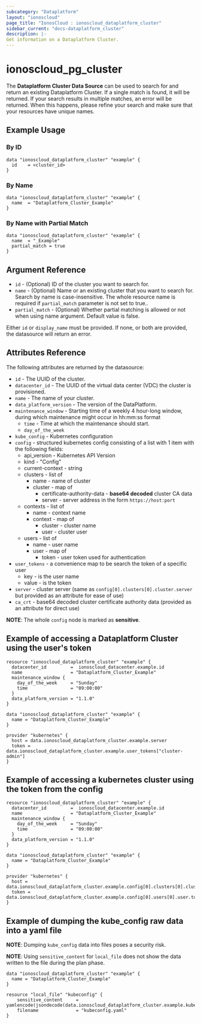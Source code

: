 ```yaml
---
subcategory: "Dataplatform"
layout: "ionoscloud"
page_title: "IonosCloud : ionoscloud_dataplatform_cluster"
sidebar_current: "docs-dataplatform_cluster"
description: |-
Get information on a Dataplatform Cluster.
---
```


# ionoscloud\_pg_cluster

The **Dataplatform Cluster Data Source** can be used to search for and return an existing Dataplatform Cluster.
If a single match is found, it will be returned. If your search results in multiple matches, an error will be returned.
When this happens, please refine your search and make sure that your resources have unique names.

## Example Usage

### By ID
```hcl
data "ionoscloud_dataplatform_cluster" "example" {
  id	= <cluster_id>
}
```

### By Name

```hcl
data "ionoscloud_dataplatform_cluster" "example" {
  name	= "Dataplatform_Cluster_Example"
}
```

### By Name with Partial Match

```hcl
data "ionoscloud_dataplatform_cluster" "example" {
  name	= "_Example"
  partial_match = true
}
```

## Argument Reference

* `id` - (Optional) ID of the cluster you want to search for.
* `name` - (Optional) Name or an existing cluster that you want to search for. Search by name is case-insensitive. The whole resource name is required if `partial_match` parameter is not set to true..
* `partial_match` - (Optional) Whether partial matching is allowed or not when using name argument. Default value is false.

Either `id` or `display_name` must be provided. If none, or both are provided, the datasource will return an error.

## Attributes Reference

The following attributes are returned by the datasource:

* `id` - The UUID of the cluster.
* `datacenter_id` - The UUID of the virtual data center (VDC) the cluster is provisioned.
* `name` - The name of your cluster.
* `data_platform_version` - The version of the DataPlatform.
* `maintenance_window` - Starting time of a weekly 4 hour-long window, during which maintenance might occur in hh:mm:ss format
  * `time` - Time at which the maintenance should start. 
  * `day_of_the_week`
* `kube_config` - Kubernetes configuration
* `config` - structured kubernetes config consisting of a list with 1 item with the following fields:
  * api_version - Kubernetes API Version
  * kind - "Config"
  * current-context - string
  * clusters - list of
    * name - name of cluster
    * cluster - map of
      * certificate-authority-data - **base64 decoded** cluster CA data
      * server -  server address in the form `https://host:port`
  * contexts - list of
    * name - context name
    * context - map of
      * cluster - cluster name
      * user - cluster user
  * users - list of
    * name - user name
    * user - map of
      * token - user token used for authentication
* `user_tokens` - a convenience map to be search the token of a specific user
  * key - is the user name
  * value - is the token
* `server` - cluster server (same as `config[0].clusters[0].cluster.server` but provided as an attribute for ease of use)
* `ca_crt` - base64 decoded cluster certificate authority data (provided as an attribute for direct use)

**NOTE**: The whole `config` node is marked as **sensitive**.

## Example of accessing a Dataplatform Cluster using the user's token

```
resource "ionoscloud_dataplatform_cluster" "example" {
  datacenter_id   		=  ionoscloud_datacenter.example.id
  name 					= "Dataplatform_Cluster_Example"
  maintenance_window {
    day_of_the_week  	= "Sunday"
    time				= "09:00:00"
  }
  data_platform_version	= "1.1.0"
}

data "ionoscloud_dataplatform_cluster" "example" {
  name = "Dataplatform_Cluster_Example"
}

provider "kubernetes" {
  host = data.ionoscloud_dataplatform_cluster.example.server
  token =  data.ionoscloud_dataplatform_cluster.example.user_tokens["cluster-admin"]
}
```

## Example of accessing a kubernetes cluster using the token from the config

```
resource "ionoscloud_dataplatform_cluster" "example" {
  datacenter_id   		=  ionoscloud_datacenter.example.id
  name 					= "Dataplatform_Cluster_Example"
  maintenance_window {
    day_of_the_week  	= "Sunday"
    time				= "09:00:00"
  }
  data_platform_version	= "1.1.0"
}

data "ionoscloud_dataplatform_cluster" "example" {
  name = "Dataplatform_Cluster_Example"
}

provider "kubernetes" {
  host = data.ionoscloud_dataplatform_cluster.example.config[0].clusters[0].cluster.server
  token =  data.ionoscloud_dataplatform_cluster.example.config[0].users[0].user.token
}
```


## Example of dumping the kube_config raw data into a yaml file

**NOTE**: Dumping `kube_config` data into files poses a security risk.

**NOTE**: Using `sensitive_content` for `local_file` does not show the data written to the file during the plan phase.

```
data "ionoscloud_dataplatform_cluster" "example" {
  name = "Dataplatform_Cluster_Example"
}

resource "local_file" "kubeconfig" {
    sensitive_content     = yamlencode(jsondecode(data.ionoscloud_dataplatform_cluster.example.kube_config))
    filename              = "kubeconfig.yaml"
}

```
